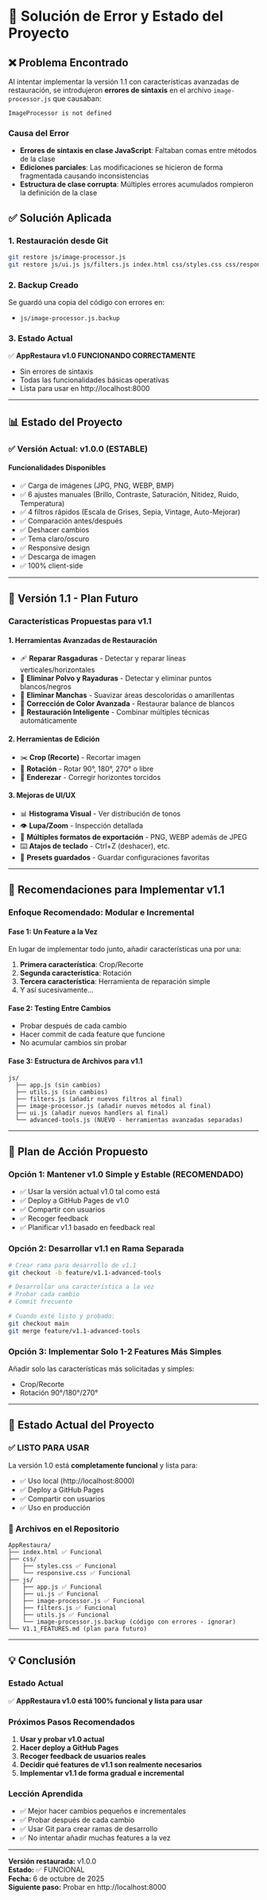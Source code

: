 # 🔧 Solución de Error y Estado del Proyecto

## ❌ Problema Encontrado

Al intentar implementar la versión 1.1 con características avanzadas de restauración, se introdujeron **errores de sintaxis** en el archivo `image-processor.js` que causaban:

```
ImageProcessor is not defined
```

### Causa del Error
- **Errores de sintaxis en clase JavaScript**: Faltaban comas entre métodos de la clase
- **Ediciones parciales**: Las modificaciones se hicieron de forma fragmentada causando inconsistencias
- **Estructura de clase corrupta**: Múltiples errores acumulados rompieron la definición de la clase

## ✅ Solución Aplicada

### 1. Restauración desde Git
```bash
git restore js/image-processor.js
git restore js/ui.js js/filters.js index.html css/styles.css css/responsive.css CHANGELOG.md
```

### 2. Backup Creado
Se guardó una copia del código con errores en:
- `js/image-processor.js.backup`

### 3. Estado Actual
✅ **AppRestaura v1.0 FUNCIONANDO CORRECTAMENTE**
- Sin errores de sintaxis
- Todas las funcionalidades básicas operativas
- Lista para usar en http://localhost:8000

---

## 📊 Estado del Proyecto

### ✅ Versión Actual: v1.0.0 (ESTABLE)

#### Funcionalidades Disponibles
- ✅ Carga de imágenes (JPG, PNG, WEBP, BMP)
- ✅ 6 ajustes manuales (Brillo, Contraste, Saturación, Nitidez, Ruido, Temperatura)
- ✅ 4 filtros rápidos (Escala de Grises, Sepia, Vintage, Auto-Mejorar)
- ✅ Comparación antes/después
- ✅ Deshacer cambios
- ✅ Tema claro/oscuro
- ✅ Responsive design
- ✅ Descarga de imagen
- ✅ 100% client-side

---

## 🔮 Versión 1.1 - Plan Futuro

### Características Propuestas para v1.1

#### 1. Herramientas Avanzadas de Restauración
- 🩹 **Reparar Rasgaduras** - Detectar y reparar líneas verticales/horizontales
- 🧹 **Eliminar Polvo y Rayaduras** - Detectar y eliminar puntos blancos/negros
- 🎨 **Eliminar Manchas** - Suavizar áreas descoloridas o amarillentas
- 🌈 **Corrección de Color Avanzada** - Restaurar balance de blancos
- 🤖 **Restauración Inteligente** - Combinar múltiples técnicas automáticamente

#### 2. Herramientas de Edición
- ✂️ **Crop (Recorte)** - Recortar imagen
- 🔄 **Rotación** - Rotar 90°, 180°, 270° o libre
- 📐 **Enderezar** - Corregir horizontes torcidos

#### 3. Mejoras de UI/UX
- 📊 **Histograma Visual** - Ver distribución de tonos
- 👁️ **Lupa/Zoom** - Inspección detallada
- 💾 **Múltiples formatos de exportación** - PNG, WEBP además de JPEG
- ⌨️ **Atajos de teclado** - Ctrl+Z (deshacer), etc.
- 💾 **Presets guardados** - Guardar configuraciones favoritas

---

## 🎯 Recomendaciones para Implementar v1.1

### Enfoque Recomendado: Modular e Incremental

#### Fase 1: Un Feature a la Vez
En lugar de implementar todo junto, añadir características una por una:

1. **Primera característica**: Crop/Recorte
2. **Segunda característica**: Rotación
3. **Tercera característica**: Herramienta de reparación simple
4. Y así sucesivamente...

#### Fase 2: Testing Entre Cambios
- Probar después de cada cambio
- Hacer commit de cada feature que funcione
- No acumular cambios sin probar

#### Fase 3: Estructura de Archivos para v1.1

```
js/
  ├── app.js (sin cambios)
  ├── utils.js (sin cambios)
  ├── filters.js (añadir nuevos filtros al final)
  ├── image-processor.js (añadir nuevos métodos al final)
  ├── ui.js (añadir nuevos handlers al final)
  └── advanced-tools.js (NUEVO - herramientas avanzadas separadas)
```

---

## 📝 Plan de Acción Propuesto

### Opción 1: Mantener v1.0 Simple y Estable (RECOMENDADO)
- ✅ Usar la versión actual v1.0 tal como está
- ✅ Deploy a GitHub Pages de v1.0
- ✅ Compartir con usuarios
- ✅ Recoger feedback
- ✅ Planificar v1.1 basado en feedback real

### Opción 2: Desarrollar v1.1 en Rama Separada
```bash
# Crear rama para desarrollo de v1.1
git checkout -b feature/v1.1-advanced-tools

# Desarrollar una característica a la vez
# Probar cada cambio
# Commit frecuente

# Cuando esté listo y probado:
git checkout main
git merge feature/v1.1-advanced-tools
```

### Opción 3: Implementar Solo 1-2 Features Más Simples
Añadir solo las características más solicitadas y simples:
- Crop/Recorte
- Rotación 90°/180°/270°

---

## 🚀 Estado Actual del Proyecto

### ✅ LISTO PARA USAR
La versión 1.0 está **completamente funcional** y lista para:
- ✅ Uso local (http://localhost:8000)
- ✅ Deploy a GitHub Pages
- ✅ Compartir con usuarios
- ✅ Uso en producción

### 📁 Archivos en el Repositorio
```
AppRestaura/
├── index.html ✅ Funcional
├── css/
│   ├── styles.css ✅ Funcional
│   └── responsive.css ✅ Funcional
├── js/
│   ├── app.js ✅ Funcional
│   ├── ui.js ✅ Funcional
│   ├── image-processor.js ✅ Funcional
│   ├── filters.js ✅ Funcional
│   ├── utils.js ✅ Funcional
│   └── image-processor.js.backup (código con errores - ignorar)
└── V1.1_FEATURES.md (plan para futuro)
```

---

## 💡 Conclusión

### Estado Actual
✅ **AppRestaura v1.0 está 100% funcional y lista para usar**

### Próximos Pasos Recomendados
1. **Usar y probar v1.0 actual**
2. **Hacer deploy a GitHub Pages**
3. **Recoger feedback de usuarios reales**
4. **Decidir qué features de v1.1 son realmente necesarios**
5. **Implementar v1.1 de forma gradual e incremental**

### Lección Aprendida
- ✅ Mejor hacer cambios pequeños e incrementales
- ✅ Probar después de cada cambio
- ✅ Usar Git para crear ramas de desarrollo
- ✅ No intentar añadir muchas features a la vez

---

**Versión restaurada:** v1.0.0  
**Estado:** ✅ FUNCIONAL  
**Fecha:** 6 de octubre de 2025  
**Siguiente paso:** Probar en http://localhost:8000
